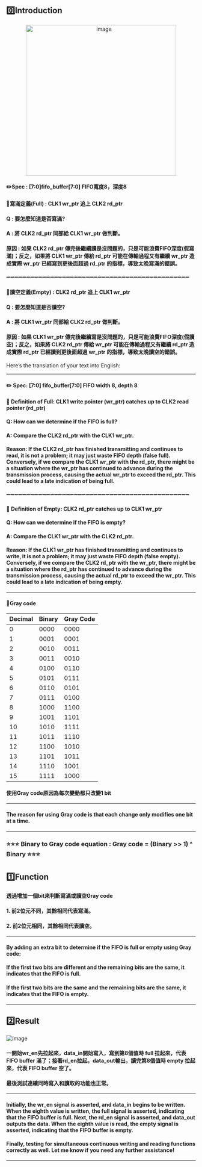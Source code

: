 ## 0️⃣Introduction
<div align="center">
  <img src="https://github.com/user-attachments/assets/ef4f0ade-bcd3-4d82-b4dd-92de49253ce0" alt="image" width="400">
</div>

#### ✏️Spec : [7:0]fifo_buffer[7:0] FIFO寬度8，深度8

#### 📌寫滿定義(Full) : CLK1 wr_ptr 追上 CLK2 rd_ptr  
#### Q : 要怎麼知道是否寫滿?
#### A : 將 CLK2 rd_ptr 同部給 CLK1 wr_ptr 做判斷。 
#### 原因 : 如果 CLK2 rd_ptr 傳完後繼續讀是沒問題的，只是可能浪費FIFO深度(假寫滿)；反之，如果將 CLK1 wr_ptr 傳給 rd_ptr 可能在傳輸過程又有繼續 wr_ptr 造成實際 wr_ptr 已經寫到更後面超過 rd_ptr 的指標，導致太晚寫滿的錯誤。

➖➖➖➖➖➖➖➖➖➖➖➖➖➖➖➖➖➖➖➖➖➖➖➖➖➖➖➖➖➖➖➖➖➖➖➖➖➖➖➖➖➖➖➖➖➖

#### 📌讀空定義(Empty) : CLK2 rd_ptr 追上 CLK1 wr_ptr  
#### Q : 要怎麼知道是否讀空?
#### A : 將 CLK1 wr_ptr 同部給 CLK2 rd_ptr 做判斷。 
#### 原因 : 如果 CLK1 wr_ptr 傳完後繼續寫是沒問題的，只是可能浪費FIFO深度(假讀空)；反之，如果將 CLK2 rd_ptr 傳給 wr_ptr 可能在傳輸過程又有繼續 rd_ptr 造成實際 rd_ptr 已經讀到更後面超過 wr_ptr 的指標，導致太晚讀空的錯誤。

Here’s the translation of your text into English:

---

#### ✏️ Spec: [7:0] fifo_buffer[7:0] FIFO width 8, depth 8

#### 📌 Definition of Full: CLK1 write pointer (wr_ptr) catches up to CLK2 read pointer (rd_ptr)  
#### Q: How can we determine if the FIFO is full?  
#### A: Compare the CLK2 rd_ptr with the CLK1 wr_ptr.  
#### Reason: If the CLK2 rd_ptr has finished transmitting and continues to read, it is not a problem; it may just waste FIFO depth (false full). Conversely, if we compare the CLK1 wr_ptr with the rd_ptr, there might be a situation where the wr_ptr has continued to advance during the transmission process, causing the actual wr_ptr to exceed the rd_ptr. This could lead to a late indication of being full.

➖➖➖➖➖➖➖➖➖➖➖➖➖➖➖➖➖➖➖➖➖➖➖➖➖➖➖➖➖➖➖➖➖➖➖➖➖➖➖➖➖➖➖➖➖➖

#### 📌 Definition of Empty: CLK2 rd_ptr catches up to CLK1 wr_ptr  
#### Q: How can we determine if the FIFO is empty?  
#### A: Compare the CLK1 wr_ptr with the CLK2 rd_ptr.  
#### Reason: If the CLK1 wr_ptr has finished transmitting and continues to write, it is not a problem; it may just waste FIFO depth (false empty). Conversely, if we compare the CLK2 rd_ptr with the wr_ptr, there might be a situation where the rd_ptr has continued to advance during the transmission process, causing the actual rd_ptr to exceed the wr_ptr. This could lead to a late indication of being empty.

--- 


#### 📌Gray code
<div align="center">
  
| Decimal | Binary | Gray Code |     
|---------|--------|-----------|
|    0    |  0000  |   0000    |
|    1    |  0001  |   0001    |
|    2    |  0010  |   0011    |
|    3    |  0011  |   0010    |
|    4    |  0100  |   0110    |
|    5    |  0101  |   0111    |
|    6    |  0110  |   0101    |
|    7    |  0111  |   0100    |
|    8    |  1000  |   1100    |
|    9    |  1001  |   1101    |
|   10    |  1010  |   1111    |
|   11    |  1011  |   1110    |
|   12    |  1100  |   1010    |
|   13    |  1101  |   1011    |
|   14    |  1110  |   1001    |
|   15    |  1111  |   1000    |

</div>

#### 使用Gray code原因為每次變動都只改變1 bit

---
#### The reason for using Gray code is that each change only modifies one bit at a time.
---

### ⭐⭐⭐ Binary to Gray code equation : Gray code = (Binary >> 1) ^ Binary  ⭐⭐⭐

## 1️⃣Function

#### 透過增加一個bit來判斷寫滿或讀空Gray code 
#### 1. 前2位元不同，其餘相同代表寫滿。
#### 2. 前2位元相同，其餘相同代表讀空。

---
#### By adding an extra bit to determine if the FIFO is full or empty using Gray code:
#### If the first two bits are different and the remaining bits are the same, it indicates that the FIFO is full.
#### If the first two bits are the same and the remaining bits are the same, it indicates that the FIFO is empty.
---

## 2️⃣Result
![image](https://github.com/user-attachments/assets/8ecbd7cb-439f-4c90-b9fb-4a51789ef2b4)

#### 一開始wr_en先拉起來，data_in開始寫入，寫到第8個值時 full 拉起來，代表 FIFO buffer 滿了；接著rd_en拉起，data_out輸出，讀完第8個值時 empty 拉起來，代表 FIFO buffer 空了。
#### 最後測試連續同時寫入和讀取的功能也正常。

---
#### Initially, the wr_en signal is asserted, and data_in begins to be written. When the eighth value is written, the full signal is asserted, indicating that the FIFO buffer is full. Next, the rd_en signal is asserted, and data_out outputs the data. When the eighth value is read, the empty signal is asserted, indicating that the FIFO buffer is empty.
#### Finally, testing for simultaneous continuous writing and reading functions correctly as well. Let me know if you need any further assistance!

---
